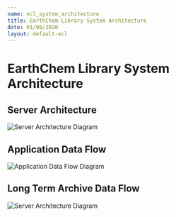 ```yaml
---
name: ecl_system_architecture
title: EarthChem Library System Architecture 
date: 01/08/2020
layout: default-ecl
---
```


# EarthChem Library System Architecture
## Server Architecture
![Server Architecture Diagram](https://github.com/earthchem/ecl-doc/blob/gh-pages/_assets/images/ECLSystemServerArchitecture.png)

## Application Data Flow
![Application Data Flow Diagram](https://github.com/earthchem/ecl-doc/blob/gh-pages/_assets/images/ECLApplicationDataFlowDiagram.png)

## Long Term Archive Data Flow
![Server Architecture Diagram](https://github.com/earthchem/ecl-doc/blob/gh-pages/_assets/images/ECL_Long_Term_Archive2.png)
